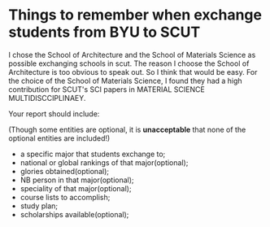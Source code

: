 # Things to remember when exchange students from BYU to SCUT

I chose the School of Architecture and the School of Materials Science as possible exchanging schools in scut. The reason I choose the School of Architecture is too obvious to speak out. So I think that would be easy. For the choice of the School of Materials Science, I found they had a high contribution for SCUT's SCI papers in MATERIAL SCIENCE MULTIDISCCIPLINAEY.

Your report should include:

(Though some entities are optional, it is __unacceptable__ that none of the optional entities are included!)

* a specific major that students exchange to;
* national or global rankings of that major(optional);
* glories obtained(optional);
* NB person in that major(optional);
* speciality of that major(optional);
* course lists to accomplish;
* study plan;
* scholarships available(optional);
